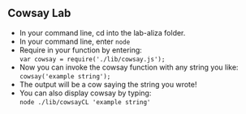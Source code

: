 ## Cowsay Lab  
- In your command line, cd into the lab-aliza folder.  
- In your command line, enter `node`
- Require in your function by entering:  
`var cowsay = require('./lib/cowsay.js');`  
- Now you can invoke the cowsay function with any string you like:  
`cowsay('example string');`  
- The output will be a cow saying the string you wrote!  
- You can also display cowsay by typing:  
`node ./lib/cowsayCL 'example string'`
